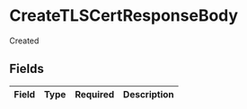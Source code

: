 # CreateTLSCertResponseBody

Created


## Fields

| Field       | Type        | Required    | Description |
| ----------- | ----------- | ----------- | ----------- |